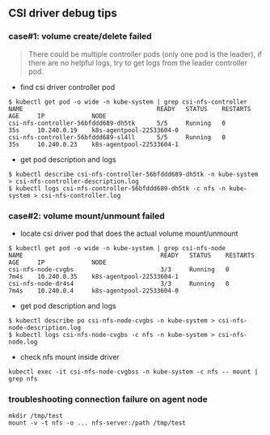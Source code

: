 ## CSI driver debug tips

### case#1: volume create/delete failed
> There could be multiple controller pods (only one pod is the leader), if there are no helpful logs, try to get logs from the leader controller pod.
 - find csi driver controller pod
```console
$ kubectl get pod -o wide -n kube-system | grep csi-nfs-controller
NAME                                     READY   STATUS    RESTARTS   AGE     IP             NODE
csi-nfs-controller-56bfddd689-dh5tk      5/5     Running   0          35s     10.240.0.19    k8s-agentpool-22533604-0
csi-nfs-controller-56bfddd689-sl4ll      5/5     Running   0          35s     10.240.0.23    k8s-agentpool-22533604-1
```
 - get pod description and logs
```console
$ kubectl describe csi-nfs-controller-56bfddd689-dh5tk -n kube-system > csi-nfs-controller-description.log
$ kubectl logs csi-nfs-controller-56bfddd689-dh5tk -c nfs -n kube-system > csi-nfs-controller.log
```

### case#2: volume mount/unmount failed
 - locate csi driver pod that does the actual volume mount/unmount

```console
$ kubectl get pod -o wide -n kube-system | grep csi-nfs-node
NAME                                      READY   STATUS    RESTARTS   AGE     IP             NODE
csi-nfs-node-cvgbs                        3/3     Running   0          7m4s    10.240.0.35    k8s-agentpool-22533604-1
csi-nfs-node-dr4s4                        3/3     Running   0          7m4s    10.240.0.4     k8s-agentpool-22533604-0
```

 - get pod description and logs
```console
$ kubectl describe po csi-nfs-node-cvgbs -n kube-system > csi-nfs-node-description.log
$ kubectl logs csi-nfs-node-cvgbs -c nfs -n kube-system > csi-nfs-node.log
```

 - check nfs mount inside driver
```console
kubectl exec -it csi-nfs-node-cvgbss -n kube-system -c nfs -- mount | grep nfs
```

### troubleshooting connection failure on agent node
```console
mkdir /tmp/test
mount -v -t nfs -o ... nfs-server:/path /tmp/test
```
